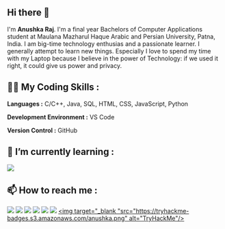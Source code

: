 ## Hi there 👋

I'm **Anushka Raj**. I'm a final year Bachelors of Computer Applications student at Maulana Mazharul Haque Arabic and Persian University, Patna, India. I am big-time technology enthusias and a passionate learner. I generally attempt to learn new things. Especially I love to spend my time with my Laptop because I believe in the power of Technology: if we used it right, it could give us power and privacy.

## 👩‍💻 My Coding Skills :
**Languages :**  C/C++, Java, SQL, HTML, CSS, JavaScript, Python 

**Development Environment :** VS Code 

**Version Control :**  GitHub

## 🌱 I’m currently learning :

 <img src="https://img.icons8.com/bubbles/50/000000/react.png"/>
 
## 📫 How to reach me : 

[<img src="https://img.icons8.com/bubbles/50/000000/gmail.png"/>](mailto:anush6633@gmail.com)
[<img target="_blank" src="https://img.icons8.com/bubbles/50/000000/linkedin.png"/>](https://www.linkedin.com/in/Anushka-raj/) 
[<img target="_blank" src="https://img.icons8.com/bubbles/50/000000/github.png">](https://www.github.com/Anushka-codergirl/) 
[<img target="_blank" src="https://img.icons8.com/bubbles/50/000000/twitter.png"/>](https://www.twitter.com/AnushCodergirl/)
[<img target="_blank" src="https://img.icons8.com/bubbles/50/000000/facebook-new.png">](https://www.facebook.com/rich1anush/)
[<img target="_blank" src="https://img.icons8.com/bubbles/50/000000/instagram-new.png"/>](https://www.instagram.com/anush.codergirl/)
[<img target="_blank "src="https://tryhackme-badges.s3.amazonaws.com/anushka.png" alt="TryHackMe"/>](https://tryhackme.com/badge/130158"/)

